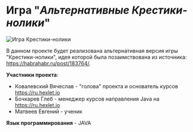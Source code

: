 # Игра "***Альтернативные Крестики-нолики***"

![Игра Крестики-нолики](http://www.pvsm.ru/images/alternativnye-krestiki-noliki-4.jpg "Крестики-нолики")

В данном проекте будет реализована альтернативная версия игры "Крестики-нолики", идея которой была позаимствована из источника:
https://habrahabr.ru/post/183764/. 

**Участники проекта**:

- Ковалевский Вячеслав - "голова" проекта и основатель курсов https://ru.hexlet.io
- Бочкарев Глеб - менеджер курсов направления Java на https://ru.hexlet.io
- Матвеев Евгений - ученик

**Язык программирования** - JAVA







